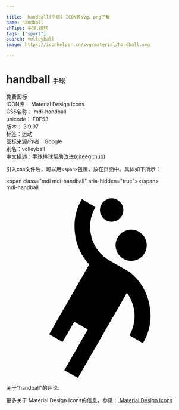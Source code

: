 ```yaml
---

title:  handball(手球) ICON转svg、png下载
name: handball
zhTips: 手球,排球
tags: ["sport"]
search: volleyball
image: https://iconhelper.cn/svg/material/handball.svg

---
```


# handball  <small style="font-size: 60%;font-weight: 100">手球</small>


<div class="detail-page">
<p>
<span><span class="badge-success badge">免费图标</span> </span>
<br/>
<span>
ICON库：
<span class="badge-secondary badge">Material Design Icons</span> 
</span>
<br/>
<span>
CSS名称：
<span class="badge-secondary badge">mdi-handball</span> 
</span>
<br/>
<span>
unicode：
<span class="badge-secondary badge">F0F53</span> 
<copy-btn content='F0F53' btn-title=""></copy-btn>
<copy-btn :content='String.fromCodePoint(parseInt("F0F53", 16))' btn-title="复制U"></copy-btn>
</span>
<br/>
<span>
版本：
<span class="badge-secondary badge">3.9.97</span> 
</span><br/><span>标签：<span class="badge-light badge"><router-link to="/tags/sport.html">运动</router-link></span></span>
<br/>
<span>图标来源/作者：<span class="badge-light badge">Google</span></span> 
<br/>
<span>别名：<span class="badge-light badge">volleyball</span></span><br/><span class="zh-detail">中文描述：<span class="badge-primary badge">手球</span><span class="badge-primary badge">排球</span><span class="help-link"><span>帮助改进</span>(<a href="https://gitee.com/liuwave/icon-helper/edit/master/json/material/handball.json" target="_blank" rel="noopener noreferrer">gitee</a><a href="https://github.com/liuwave/icon-helper/edit/master/json/material/handball.json" target="_blank" rel="noopener noreferrer">github</a></span>)</span><br/>
</p>
</div>
<div class="alert alert-dark">
  <i class="mdi mdi-handball mdi-48px"></i>
  <i class="mdi mdi-handball mdi-36px"></i>
  <i class="mdi mdi-handball mdi-24px"></i>
  <i class="mdi mdi-handball mdi-18px"></i>
</div>
<div>
  <p>引入css文件后，可以用<code>&lt;span&gt;</code>包裹，放在页面中。具体如下所示：    
  </p>
  <div class="alert alert-primary" style="font-size: 14px">
    &lt;span class="mdi mdi-handball" aria-hidden="true"&gt;&lt;/span&gt;
    <copy-btn content='<span class="mdi mdi-handball" aria-hidden="true"></span>'></copy-btn>
  </div>
  <div class="alert alert-secondary">
    <i class="mdi mdi-handball"
    style="font-size: 24px"
    aria-hidden="true"></i> mdi-handball
    <copy-btn content="mdi-handball" btn-title="复制图标名称"></copy-btn>
  </div>
</div>
<div id="svg" class="svg-wrap">
<svg xmlns="http://www.w3.org/2000/svg" viewBox="0 0 24 24"><path d="M15.83 10.43A6.93 6.93 0 0 1 18.39 14.86A6.64 6.64 0 0 1 17.5 19.5L15.78 18.5A5 5 0 0 0 16.44 16A5.22 5.22 0 0 0 15.46 13.06L9.18 23.93L7.44 22.95L10.44 17.75L8.71 16.76L7.21 19.34L5.5 18.36L10.63 9.45A7 7 0 0 1 8.8 5.46A6.91 6.91 0 0 1 9.69 1.1L11.43 2.13A4.84 4.84 0 0 0 10.91 5.9A4.74 4.74 0 0 0 13.21 8.93M16 5A2 2 0 1 0 18 7A2 2 0 0 0 16 5M13.5 1A1.5 1.5 0 1 0 15 2.5A1.5 1.5 0 0 0 13.5 1Z" /></svg>
</div>
<detail full-name='mdi-handball'></detail>
<div>
<p>关于“handball”的评论:</p>
</div>
<Vssue title="关于“handball”的评论" ></Vssue>    
<div><p>更多关于 Material Design Icons的信息，参见：<a target="_blank" href="https://iconhelper.cn/material.html"> Material Design Icons</a>
</p></div>

